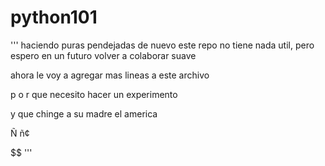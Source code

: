 # python101
'''
haciendo puras pendejadas de nuevo
este repo no tiene nada util, pero
espero en un futuro volver a colaborar suave

ahora
le
voy a agregar
mas lineas
a este archivo


p
o
r que
necesito hacer un experimento

y que chinge a su madre el america

Ñ ñ¢

$$
'''
